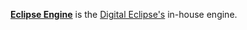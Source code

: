 [**Eclipse Engine**](https://en.wikipedia.org/wiki/Digital_Eclipse#Eclipse_Engine) is the [Digital Eclipse's](https://www.digitaleclipse.com/) in-house engine.